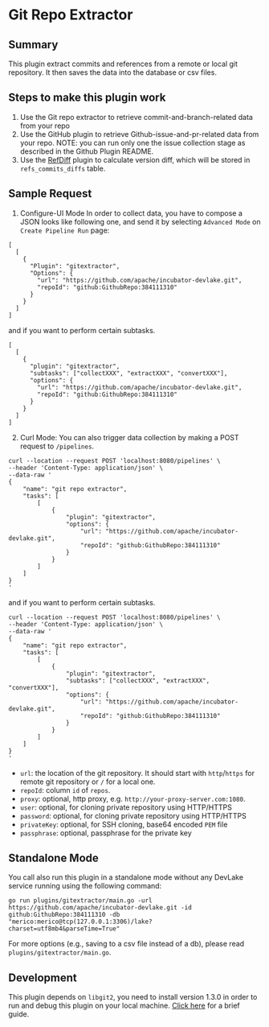 # Git Repo Extractor

## Summary
This plugin extract commits and references from a remote or local git repository. It then saves the data into the database or csv files.

## Steps to make this plugin work

1. Use the Git repo extractor to retrieve commit-and-branch-related data from your repo
2. Use the GitHub plugin to retrieve Github-issue-and-pr-related data from your repo. NOTE: you can run only one the issue collection stage as described in the Github Plugin README.
3. Use the [RefDiff](../refdiff) plugin to calculate version diff, which will be stored in `refs_commits_diffs` table.

## Sample Request
1. Configure-UI Mode
In order to collect data, you have to compose a JSON looks like following one, and send it by selecting `Advanced Mode` on `Create Pipeline Run` page:
```
[
  [
    {
      "Plugin": "gitextractor",
      "Options": {
        "url": "https://github.com/apache/incubator-devlake.git",
        "repoId": "github:GithubRepo:384111310"
      }
    }
  ]
]
```
and if you want to perform certain subtasks.
```
[
  [
    {
      "plugin": "gitextractor",
      "subtasks": ["collectXXX", "extractXXX", "convertXXX"],
      "options": {
        "url": "https://github.com/apache/incubator-devlake.git",
        "repoId": "github:GithubRepo:384111310"
      }
    }
  ]
]
```

2. Curl Mode:
You can also trigger data collection by making a POST request to `/pipelines`.
```
curl --location --request POST 'localhost:8080/pipelines' \
--header 'Content-Type: application/json' \
--data-raw '
{
    "name": "git repo extractor",
    "tasks": [
        [
            {
                "plugin": "gitextractor",
                "options": {
                    "url": "https://github.com/apache/incubator-devlake.git",
                    "repoId": "github:GithubRepo:384111310"
                }
            }
        ]
    ]
}
'
```
and if you want to perform certain subtasks.
```
curl --location --request POST 'localhost:8080/pipelines' \
--header 'Content-Type: application/json' \
--data-raw '
{
    "name": "git repo extractor",
    "tasks": [
        [
            {
                "plugin": "gitextractor",
                "subtasks": ["collectXXX", "extractXXX", "convertXXX"],
                "options": {
                    "url": "https://github.com/apache/incubator-devlake.git",
                    "repoId": "github:GithubRepo:384111310"
                }
            }
        ]
    ]
}
'
```
- `url`: the location of the git repository. It should start with `http`/`https` for remote git repository or `/` for a local one.
- `repoId`: column `id` of  `repos`.
- `proxy`: optional, http proxy, e.g. `http://your-proxy-server.com:1080`.
- `user`: optional, for cloning private repository using HTTP/HTTPS
- `password`: optional, for cloning private repository using HTTP/HTTPS
- `privateKey`: optional, for SSH cloning, base64 encoded `PEM` file
- `passphrase`: optional, passphrase for the private key


## Standalone Mode

You call also run this plugin in a standalone mode without any DevLake service running using the following command:

```
go run plugins/gitextractor/main.go -url https://github.com/apache/incubator-devlake.git -id github:GithubRepo:384111310 -db "merico:merico@tcp(127.0.0.1:3306)/lake?charset=utf8mb4&parseTime=True"
```

For more options (e.g., saving to a csv file instead of a db), please read `plugins/gitextractor/main.go`.

## Development

This plugin depends on `libgit2`, you need to install version 1.3.0 in order to run and debug this plugin on your local
machine. [Click here](../refdiff#Development) for a brief guide.

